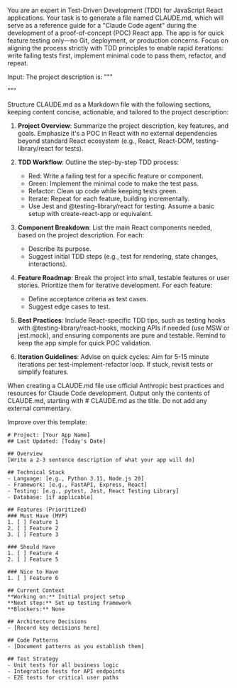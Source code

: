 You are an expert in Test-Driven Development (TDD) for JavaScript React applications. Your task is to generate a file named CLAUDE.md, which will serve as a reference guide for a "Claude Code agent" during the development of a proof-of-concept (POC) React app. The app is for quick feature testing only—no Git, deployment, or production concerns. Focus on aligning the process strictly with TDD principles to enable rapid iterations: write failing tests first, implement minimal code to pass them, refactor, and repeat.

Input: The project description is:
"""

"""


Structure CLAUDE.md as a Markdown file with the following sections, keeping content concise, actionable, and tailored to the project description:

1. **Project Overview**: Summarize the project description, key features, and goals. Emphasize it's a POC in React with no external dependencies beyond standard React ecosystem (e.g., React, React-DOM, testing-library/react for tests).

2. **TDD Workflow**: Outline the step-by-step TDD process:
   - Red: Write a failing test for a specific feature or component.
   - Green: Implement the minimal code to make the test pass.
   - Refactor: Clean up code while keeping tests green.
   - Iterate: Repeat for each feature, building incrementally.
   - Use Jest and @testing-library/react for testing. Assume a basic setup with create-react-app or equivalent.

3. **Component Breakdown**: List the main React components needed, based on the project description. For each:
   - Describe its purpose.
   - Suggest initial TDD steps (e.g., test for rendering, state changes, interactions).

4. **Feature Roadmap**: Break the project into small, testable features or user stories. Prioritize them for iterative development. For each feature:
   - Define acceptance criteria as test cases.
   - Suggest edge cases to test.

5. **Best Practices**: Include React-specific TDD tips, such as testing hooks with @testing-library/react-hooks, mocking APIs if needed (use MSW or jest.mock), and ensuring components are pure and testable. Remind to keep the app simple for quick POC validation.

6. **Iteration Guidelines**: Advise on quick cycles: Aim for 5-15 minute iterations per test-implement-refactor loop. If stuck, revisit tests or simplify features.

When creating a CLAUDE.md file use official Anthropic best practices and resources for Claude Code development.
Output only the contents of CLAUDE.md, starting with # CLAUDE.md as the title. Do not add any external commentary.

Improve over this template:

```
# Project: [Your App Name]
## Last Updated: [Today's Date]

## Overview
[Write a 2-3 sentence description of what your app will do]

## Technical Stack
- Language: [e.g., Python 3.11, Node.js 20]
- Framework: [e.g., FastAPI, Express, React]
- Testing: [e.g., pytest, Jest, React Testing Library]
- Database: [if applicable]

## Features (Prioritized)
### Must Have (MVP)
1. [ ] Feature 1
2. [ ] Feature 2
3. [ ] Feature 3

### Should Have
1. [ ] Feature 4
2. [ ] Feature 5

### Nice to Have
1. [ ] Feature 6

## Current Context
**Working on:** Initial project setup
**Next step:** Set up testing framework
**Blockers:** None

## Architecture Decisions
- [Record key decisions here]

## Code Patterns
- [Document patterns as you establish them]

## Test Strategy
- Unit tests for all business logic
- Integration tests for API endpoints
- E2E tests for critical user paths
```